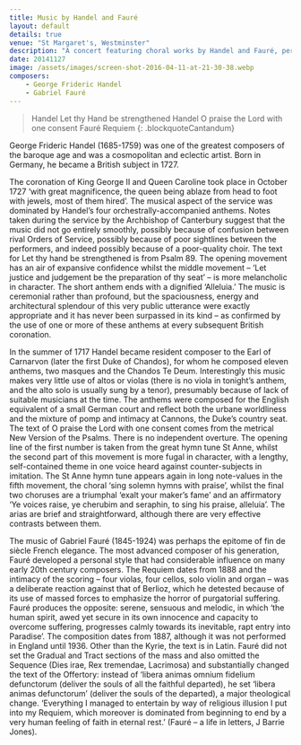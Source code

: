 ```yaml
---
title: Music by Handel and Fauré
layout: default
details: true
venue: "St Margaret's, Westminster"
description: "A concert featuring choral works by Handel and Fauré, performed at St Margaret's Westminster, highlighting baroque and French elegance."
date: 20141127
image: /assets/images/screen-shot-2016-04-11-at-21-30-38.webp
composers:
    - George Frideric Handel
    - Gabriel Fauré
---
```

> Handel Let thy Hand be strengthened
> Handel O praise the Lord with one consent
> Fauré Requiem
{: .blockquoteCantandum}

George Frideric Handel (1685-1759) was one of the greatest composers of the baroque age and was a cosmopolitan and eclectic artist. Born in Germany, he became a British subject in 1727.

The coronation of King George II and Queen Caroline took place in October 1727 ‘with great magnificence, the queen being ablaze from head to foot with jewels, most of them hired’.  The musical aspect of the service was dominated by Handel’s four orchestrally-accompanied anthems.  Notes taken during the service by the Archbishop of Canterbury suggest that the music did not go entirely smoothly, possibly because of confusion between rival Orders of Service, possibly because of poor sightlines between the performers, and indeed possibly because of a poor-quality choir.  The text for Let thy hand be strengthened is from Psalm 89. The opening movement has an air of expansive confidence whilst the middle movement – ‘Let justice and judgement be the preparation of thy seat’ – is more melancholic in character.  The short anthem ends with a dignified ‘Alleluia.’  The music is ceremonial rather than profound, but the spaciousness, energy and architectural splendour of this very public utterance were exactly appropriate and it has never been surpassed in its kind – as confirmed by the use of one or more of these anthems at every subsequent British coronation.

In the summer of 1717 Handel became resident composer to the Earl of Carnarvon (later the first Duke of Chandos), for whom he composed eleven anthems, two masques and the Chandos Te Deum.  Interestingly this music makes very little use of altos or violas (there is no viola in tonight’s anthem, and the alto solo is usually sung by a tenor), presumably because of lack of suitable musicians at the time.  The anthems were composed for the English equivalent of a small German court and reflect both the urbane worldliness and the mixture of pomp and intimacy at Cannons, the Duke’s country seat. The text of O praise the Lord with one consent comes from the metrical New Version of the Psalms.  There is no independent overture.  The opening line of the first number is taken from the great hymn tune St Anne, whilst the second part of this movement is more fugal in character, with a lengthy, self-contained theme in one voice heard against counter-subjects in imitation.  The St Anne hymn tune appears again in long note-values in the fifth movement, the choral ‘sing solemn hymns with praise’, whilst the final two choruses are a triumphal ‘exalt your maker’s fame’ and an affirmatory ‘Ye voices raise, ye cherubim and seraphin, to sing his praise, alleluia’.  The arias are brief and straightforward, although there are very effective contrasts between them.

The music of Gabriel Fauré (1845-1924) was perhaps the epitome of fin de siècle French elegance.  The most advanced composer of his generation, Fauré developed a personal style that had considerable influence on many early 20th century composers.  The Requiem dates from 1888 and the intimacy of the scoring – four violas, four cellos, solo violin and organ – was a deliberate reaction against that of Berlioz, which he detested because of its use of massed forces to emphasize the horror of purgatorial suffering.  Fauré produces the opposite: serene, sensuous and melodic, in which ‘the human spirit, awed yet secure in its own innocence and capacity to overcome suffering, progresses calmly towards its inevitable, rapt entry into Paradise’.  The composition dates from 1887, although it was not performed in England until 1936.  Other than the Kyrie, the text is in Latin.  Fauré did not set the Gradual and Tract sections of the mass and also omitted the Sequence (Dies irae, Rex tremendae, Lacrimosa) and substantially changed the text of the Offertory: instead of ‘libera animas omnium fidelium defunctorum (deliver the souls of all the faithful departed), he set ‘libera animas defunctorum’ (deliver the souls of the departed), a major theological change.  ‘Everything I managed to entertain by way of religious illusion I put into my Requiem, which moreover is dominated from beginning to end by a very human feeling of faith in eternal rest.’ (Fauré – a life in letters, J Barrie Jones).